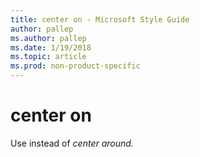 ```yaml
---
title: center on - Microsoft Style Guide
author: pallep
ms.author: pallep
ms.date: 1/19/2018
ms.topic: article
ms.prod: non-product-specific
---
```


# center on

Use instead of *center around.*
